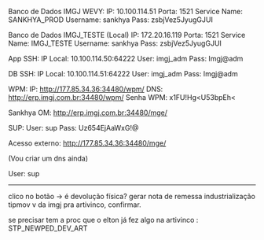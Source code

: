 Banco de Dados IMGJ WEVY:
IP: 10.100.114.51
Porta: 1521
Service Name: SANKHYA_PROD
Username: sankhya
Pass:  zsbjVez5JyugGJUI

Banco de Dados IMGJ_TESTE (Local)
IP: 172.20.16.119
Porta: 1521
Service Name: IMGJ_TESTE
Username: sankhya
Pass: zsbjVez5JyugGJUI

App SSH:
IP Local: 10.100.114.50:64222
User: imgj_adm
Pass: Imgj@adm

DB SSH:
IP Local: 10.100.114.51:64222
User: imgj_adm
Pass: Imgj@adm

WPM:
IP: http://177.85.34.36:34480/wpm/
DNS: http://erp.imgj.com.br:34480/wpm/
Senha WPM: x1FU!Hg<U53bpEh<

Sankhya OM:
http://erp.imgj.com.br:34480/mge/

SUP:
User: sup
Pass: Uz654EjAaWxG!@

Acesso externo: http://177.85.34.36:34480/mge/

(Vou criar um dns ainda)

User: sup

---

clico no botão -> é devolução física? gerar nota de remessa industrialização tipmov v da imgj pra artivinco, confirmar.

se precisar tem a proc que o elton já fez algo na artivinco : STP_NEWPED_DEV_ART

